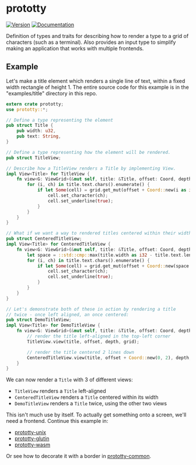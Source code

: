 # prototty

[![Version](https://img.shields.io/crates/v/prototty.svg)](https://crates.io/crates/prototty)
[![Documentation](https://docs.rs/prototty/badge.svg)](https://docs.rs/prototty)

Definition of types and traits for describing how to render a type to a grid of
characters (such as a terminal). Also provides an input type to simplify making
an application that works with multiple frontends.

## Example

Let's make a title element which renders a single line of text, within
a fixed width rectangle of height 1. The entire source code for this
example is in the "examples/title" directory in this repo.

```rust
extern crate prototty;
use prototty::*;

// Define a type representing the element
pub struct Title {
    pub width: u32,
    pub text: String,
}

// Define a type representing how the element will be rendered.
pub struct TitleView;

// Describe how a TitleView renders a Title by implementing View.
impl View<Title> for TitleView {
    fn view<G: ViewGrid>(&mut self, title: &Title, offset: Coord, depth: i32, grid: &mut G) {
        for (i, ch) in title.text.chars().enumerate() {
            if let Some(cell) = grid.get_mut(offset + Coord::new(i as i32, 0), depth) {
                cell.set_character(ch);
                cell.set_underline(true);
            }
        }
    }
}

// What if we want a way to rendered titles centered within their width?
pub struct CenteredTitleView;
impl View<Title> for CenteredTitleView {
    fn view<G: ViewGrid>(&mut self, title: &Title, offset: Coord, depth: i32, grid: &mut G) {
        let space = ::std::cmp::max(title.width as i32 - title.text.len() as i32, 0) / 2;
        for (i, ch) in title.text.chars().enumerate() {
            if let Some(cell) = grid.get_mut(offset + Coord::new(space + i as i32, 0), depth) {
                cell.set_character(ch);
                cell.set_underline(true);
            }
        }
    }
}

// Let's demonstrate both of these in action by rendering a title
// twice - once left aligned, an once centered:
pub struct DemoTitleView;
impl View<Title> for DemoTitleView {
    fn view<G: ViewGrid>(&mut self, title: &Title, offset: Coord, depth: i32, grid: &mut G) {
        // render the title left-aligned in the top-left corner
        TitleView.view(title, offset, depth, grid);

        // render the title centered 2 lines down
        CenteredTitleView.view(title, offset + Coord::new(0, 2), depth, grid);
    }
}

```

We can now render a `Title` with 3 of different views:
 - `TitleView` renders a `Title` left-aligned
 - `CenteredTitleView` renders a `Title` centered within its width
 - `DemoTitleView` renders a `Title` twice, using the other two views

This isn't much use by itself. To actually get something onto a screen, we'll
need a frontend. Continue this example in:
- [prototty-unix](https://github.com/stevebob/prototty/tree/master/unix)
- [prototty-glutin](https://github.com/stevebob/prototty/tree/master/glutin)
- [prototty-wasm](https://github.com/stevebob/prototty/tree/master/wasm)

Or see how to decorate it with a border in [prototty-common](https://github.com/stevebob/prototty/tree/master/common).
